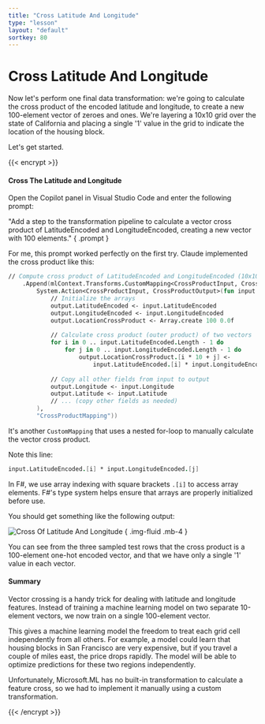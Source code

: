 ```yaml
---
title: "Cross Latitude And Longitude"
type: "lesson"
layout: "default"
sortkey: 80
---
```


# Cross Latitude And Longitude

Now let's perform one final data transformation: we're going to calculate the cross product of the encoded latitude and longitude, to create a new 100-element vector of zeroes and ones. We're layering a 10x10 grid over the state of California and placing a single '1' value in the grid to indicate the location of the housing block.

Let's get started.

{{< encrypt >}}

#### Cross The Latitude and Longitude

Open the Copilot panel in Visual Studio Code and enter the following prompt:

"Add a step to the transformation pipeline to calculate a vector cross product of LatitudeEncoded and LongitudeEncoded, creating a new vector with 100 elements."
{ .prompt }

For me, this prompt worked perfectly on the first try. Claude implemented the cross product like this:

```fsharp
// Compute cross product of LatitudeEncoded and LongitudeEncoded (10x10=100 elements)
    .Append(mlContext.Transforms.CustomMapping<CrossProductInput, CrossProductOutput>(
        System.Action<CrossProductInput, CrossProductOutput>(fun input output ->
            // Initialize the arrays
            output.LatitudeEncoded <- input.LatitudeEncoded
            output.LongitudeEncoded <- input.LongitudeEncoded
            output.LocationCrossProduct <- Array.create 100 0.0f
            
            // Calculate cross product (outer product) of two vectors
            for i in 0 .. input.LatitudeEncoded.Length - 1 do
                for j in 0 .. input.LongitudeEncoded.Length - 1 do
                    output.LocationCrossProduct.[i * 10 + j] <-
                        input.LatitudeEncoded.[i] * input.LongitudeEncoded.[j]
            
            // Copy all other fields from input to output
            output.Longitude <- input.Longitude
            output.Latitude <- input.Latitude
            // ... (copy other fields as needed)
        ),
        "CrossProductMapping"))
```

It's another `CustomMapping` that uses a nested for-loop to manually calculate the vector cross product.

Note this line:

```fsharp
input.LatitudeEncoded.[i] * input.LongitudeEncoded.[j]
```

In F#, we use array indexing with square brackets `.[i]` to access array elements. F#'s type system helps ensure that arrays are properly initialized before use.

You should get something like the following output:

![Cross Of Latitude And Longitude](../img/cross-console.png)
{ .img-fluid .mb-4 }

You can see from the three sampled test rows that the cross product is a 100-element one-hot encoded vector, and that we have only a single '1' value in each vector.

#### Summary

Vector crossing is a handy trick for dealing with latitude and longitude features. Instead of training a machine learning model on two separate 10-element vectors, we now train on a single 100-element vector.

This gives a machine learning model the freedom to treat each grid cell independently from all others. For example, a model could learn that housing blocks in San Francisco are very expensive, but if you travel a couple of miles east, the price drops rapidly. The model will be able to optimize predictions for these two regions independently.

Unfortunately, Microsoft.ML has no built-in transformation to calculate a feature cross, so we had to implement it manually using a custom transformation.

{{< /encrypt >}}